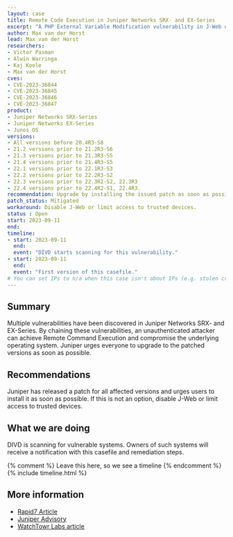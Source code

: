 ```yaml
---
layout: case
title: Remote Code Execution in Juniper Networks SRX- and EX-Series
excerpt: "A PHP External Variable Modification vulnerability in J-Web of Juniper Networks Junos OS on SRX and EX Series allows an unauthenticated, network-based attacker to control certain, important environments variables."
author: Max van der Horst
lead: Max van der Horst
researchers:
- Victor Pasman
- Alwin Warringa
- Kaj Koole
- Max van der Horst
cves:
- CVE-2023-36844
- CVE-2023-36845
- CVE-2023-36846
- CVE-2023-36847
product: 
- Juniper Networks SRX-Series
- Juniper Networks EX-Series
- Junos OS
versions: 
- All versions before 20.4R3-S8
- 21.2 versions prior to 21.2R3-S6
- 21.3 versions prior to 21.3R3-S5
- 21.4 versions prior to 21.4R3-S5
- 22.1 versions prior to 22.1R3-S3
- 22.2 versions prior to 22.2R3-S2
- 22.3 versions prior to 22.3R2-S2, 22.3R3
- 22.4 versions prior to 22.4R2-S1, 22.4R3.
recommendation: Upgrade by installing the issued patch as soon as possible.
patch_status: Mitigated
workaround: Disable J-Web or limit access to trusted devices.
status : Open
start: 2023-09-11
end: 
timeline:
- start: 2023-09-11
  end:
  event: "DIVD starts scanning for this vulnerability."
- start: 2023-09-11
  end:
  event: "First version of this casefile."
# You can set IPs to n/a when this case isn't about IPs (e.g. stolen credentials)
---
```

## Summary

Multiple vulnerabilities have been discovered in Juniper Networks SRX- and EX-Series. By chaining these vulnerabilities, an unauthenticated attacker can achieve Remote Command Execution and compromise the underlying operating system. Juniper urges everyone to upgrade to the patched versions as soon as possible. 

## Recommendations

Juniper has released a patch for all affected versions and urges users to install it as soon as possible. If this is not an option, disable J-Web or limit access to trusted devices.

## What we are doing

DIVD is scanning for vulnerable systems. Owners of such systems will receive a notification with this casefile and remediation steps.


{% comment %}  Leave this here, so we see a timeline {% endcomment %}
{% include timeline.html %}


## More information

* [Rapid7 Article](https://www.rapid7.com/blog/post/2023/08/31/etr-exploitation-of-juniper-networks-srx-series-and-ex-series-devices/)
* [Juniper Advisory](https://supportportal.juniper.net/s/article/2023-08-Out-of-Cycle-Security-Bulletin-Junos-OS-SRX-Series-and-EX-Series-Multiple-vulnerabilities-in-J-Web-can-be-combined-to-allow-a-preAuth-Remote-Code-Execution?language=en_US&ref=labs.watchtowr.com)
* [WatchTowr Labs article](https://labs.watchtowr.com/cve-2023-36844-and-friends-rce-in-juniper-firewalls/)

